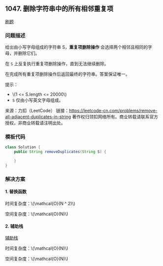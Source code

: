 <script src="https://cdn.bootcss.com/mathjax/2.7.7/MathJax.js?config=TeX-AMS-MML_HTMLorMML"></script>

## 1047. 删除字符串中的所有相邻重复项

[刷题](qu1047/solu/Solution.java)

### 问题描述

给出由小写字母组成的字符串 S，**重复项删除操作** 会选择两个相邻且相同的字母，并删除它们。

在 `S` 上反复执行重复项删除操作，直到无法继续删除。

在完成所有重复项删除操作后返回最终的字符串。答案保证唯一。

提示：

* \\(1 <= S.length <= 20000\\)
* `S` 仅由小写英文字母组成。


来源：力扣（LeetCode）
链接：https://leetcode-cn.com/problems/remove-all-adjacent-duplicates-in-string
著作权归领扣网络所有。商业转载请联系官方授权，非商业转载请注明出处。

### 模板代码

``` java
class Solution {
    public String removeDuplicates(String S) {
        
    }
}
```

### 解决方案

#### 1. 替换函数

时间复杂度：\\(\mathcal{O}(N ^ 2)\\)

空间复杂度：\\(\mathcal{O}(N)\\)

#### 2. 辅助栈

[辅助栈](qu1047/solu2/Solution.java)

时间复杂度：\\(\mathcal{O}(N)\\)

空间复杂度：\\(\mathcal{O}(N)\\)
